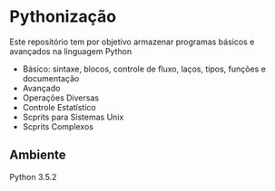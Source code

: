 # Pythonização

Este repositório tem por objetivo armazenar programas básicos e avançados na linguagem Python

- Básico: sintaxe, blocos, controle de fluxo, laços, tipos, funções e documentação
- Avançado
- Operações Diversas
- Controle Estatístico
- Scprits para Sistemas Unix
- Scprits Complexos

## Ambiente
Python 3.5.2
